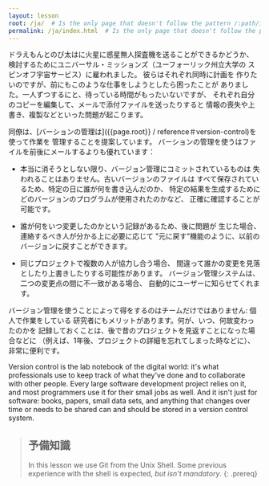 ```yaml
---
layout: lesson
root: /ja/  # Is the only page that doesn't follow the pattern /:path/index.html
permalink: /ja/index.html  # Is the only page that doesn't follow the pattern /:path/index.html
---
```


ドラえもんとのび太はに火星に惑星無人探査機を送ることができるかどうか、
検討するためにユニバーサル・ミッションズ（ユーフォーリック州立大学の
スピンオフ宇宙サービス）に雇われました。 彼らはそれぞれ同時に計画を
作りたいのですが、前にもこのような仕事をしようとしたら困ったことが
ありました。一人ずつするにと、待っている時間がもったいないですが、
それぞれ自分のコピーを編集して、メールで添付ファイルを送ったりすると
情報の喪失や上書き、複製などといった問題が起こります。

同僚は、[バーションの管理は]({{page.root}} / reference＃version-control)を使って作業を
管理することを提案しています。 バーションの管理を使うはファイルを前後にメールするよりも優れています：

*   本当に消そうとしない限り、バージョン管理にコミットされているものは
    失われることはありません。古いバージョンのファイルは
    すべて保存されているため、特定の日に誰が何を書き込んだのか、
    特定の結果を生成するためにどのバージョンのプログラムが使用されたのかなど、
    正確に確認することが可能です。

*   誰が何をいつ変更したのかという記録があるため、後に問題が
    生じた場合、連絡するべき人が分かる上に必要に応じて
    "元に戻す"機能のように、以前のバージョンに戻すことができます。

*   同じプロジェクトで複数の人が協力し合う場合、
    間違って誰かの変更を見落としたり上書きしたりする可能性があります。
    バージョン管理システムは、二つの変更点の間に不一致がある場合、
    自動的にユーザーに知らせてくれます。

バージョン管理を使うことによって得をするのはチームだけではありません: 個人で作業をしている
研究者にもメリットがあります。何が、いつ、何故変わったのかを
記録しておくことは、後で昔のプロジェクトを見返すことになった場合などに
（例えば、1年後、プロジェクトの詳細を忘れてしまった時などに）、
非常に便利です。

Version control is the lab notebook of the digital world: it's what
professionals use to keep track of what they've done and to
collaborate with other people.  Every large software development
project relies on it, and most programmers use it for their small jobs
as well.  And it isn't just for software: books,
papers, small data sets, and anything that changes over time or needs
to be shared can and should be stored in a version control system.

> ## 予備知識
>
> In this lesson we use Git from the Unix Shell.
> Some previous experience with the shell is expected,
> *but isn't mandatory*.
{: .prereq}

